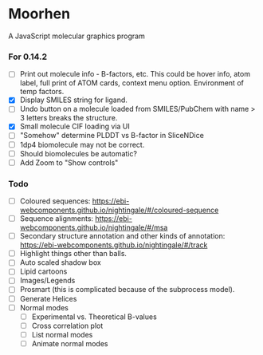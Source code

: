 # Moorhen
A JavaScript molecular graphics program

### For 0.14.2
- [ ] Print out molecule info - B-factors, etc. This could be hover info, atom label, full print
      of ATOM cards, context menu option. Environment of temp factors.
- [x] Display SMILES string for ligand.
- [ ] Undo button on a molecule loaded from SMILES/PubChem with name > 3 letters breaks the structure.
- [x] Small molecule CIF loading via UI
- [ ] "Somehow" determine PLDDT vs B-factor in SliceNDice
- [ ] 1dp4 biomolecule may not be correct.
- [ ] Should biomolecules be automatic?
- [ ] Add Zoom to "Show controls"

### Todo
- [ ] Coloured sequences: https://ebi-webcomponents.github.io/nightingale/#/coloured-sequence
- [ ] Sequence alignments: https://ebi-webcomponents.github.io/nightingale/#/msa
- [ ] Secondary structure annotation and other kinds of annotation: https://ebi-webcomponents.github.io/nightingale/#/track
- [ ] Highlight things other than balls.
- [ ] Auto scaled shadow box
- [ ] Lipid cartoons
- [ ] Images/Legends
- [ ] Prosmart (this is complicated because of the subprocess model).
- [ ] Generate Helices
- [ ] Normal modes
    - [ ] Experimental vs. Theoretical B-values
    - [ ] Cross correlation plot
    - [ ] List normal modes
    - [ ] Animate normal modes
